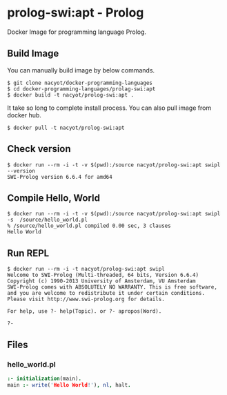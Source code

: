 # prolog-swi:apt - Prolog

Docker Image for programming language Prolog.

## Build Image

You can manually build image by below commands.

```
$ git clone nacyot/docker-programming-languages
$ cd docker-programming-languages/prolag-swi:apt
$ docker build -t nacyot/prolog-swi:apt .
```

It take so long to complete install process. You can also pull image from docker hub.

```
$ docker pull -t nacyot/prolog-swi:apt
```

## Check version

```
$ docker run --rm -i -t -v $(pwd):/source nacyot/prolog-swi:apt swipl --version
SWI-Prolog version 6.6.4 for amd64
```

## Compile Hello, World

```
$ docker run --rm -i -t -v $(pwd):/source nacyot/prolog-swi:apt swipl -s  /source/hello_world.pl
% /source/hello_world.pl compiled 0.00 sec, 3 clauses
Hello World
```

## Run REPL

```
$ docker run --rm -i -t nacyot/prolog-swi:apt swipl
Welcome to SWI-Prolog (Multi-threaded, 64 bits, Version 6.6.4)
Copyright (c) 1990-2013 University of Amsterdam, VU Amsterdam
SWI-Prolog comes with ABSOLUTELY NO WARRANTY. This is free software,
and you are welcome to redistribute it under certain conditions.
Please visit http://www.swi-prolog.org for details.

For help, use ?- help(Topic). or ?- apropos(Word).

?-
```

## Files

### hello_world.pl

```prolog
:- initialization(main).
main :- write('Hello World!'), nl, halt.
```
